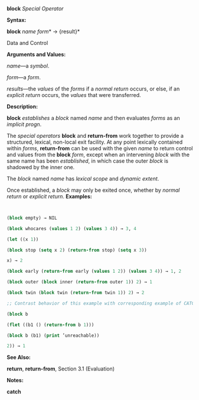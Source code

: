 **block** *Special Operator* 



**Syntax:** 



**block** *name form*\* → \{result\}\* 



Data and Control 











**Arguments and Values:** 



*name*—a *symbol*. 



*form*—a *form*. 



*results*—the *values* of the *forms* if a *normal return* occurs, or else, if an *explicit return* occurs, the *values* that were transferred. 



**Description:** 



**block** *establishes* a *block* named *name* and then evaluates *forms* as an *implicit progn*. 



The *special operators* **block** and **return-from** work together to provide a structured, lexical, non-local exit facility. At any point lexically contained within *forms*, **return-from** can be used with the given *name* to return control and values from the **block** *form*, except when an intervening *block* with the same name has been *established*, in which case the outer *block* is shadowed by the inner one. 



The *block* named *name* has *lexical scope* and *dynamic extent*. 



Once established, a *block* may only be exited once, whether by *normal return* or *explicit return*. **Examples:**
```lisp
 

(block empty) → NIL 

(block whocares (values 1 2) (values 3 4)) → 3, 4 

(let ((x 1)) 

(block stop (setq x 2) (return-from stop) (setq x 3)) 

x) → 2 

(block early (return-from early (values 1 2)) (values 3 4)) → 1, 2 

(block outer (block inner (return-from outer 1)) 2) → 1 

(block twin (block twin (return-from twin 1)) 2) → 2 

;; Contrast behavior of this example with corresponding example of CATCH. 

(block b 

(flet ((b1 () (return-from b 1))) 

(block b (b1) (print ’unreachable)) 

2)) → 1 


```
**See Also:** 



**return**, **return-from**, Section 3.1 (Evaluation) 



**Notes:** 















**catch** 



